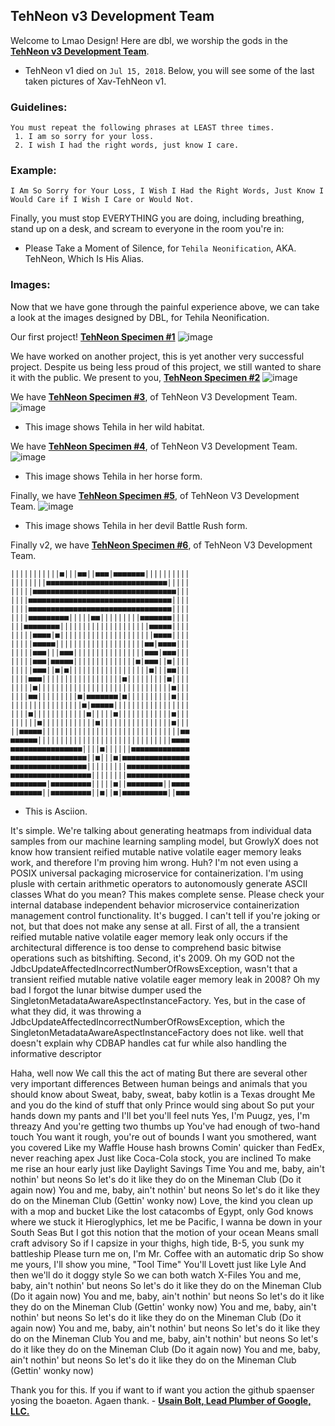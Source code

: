 ## TehNeon v3 Development Team
Welcome to Lmao Design! Here are dbl, we worship the gods in the [**TehNeon v3 Development Team**](https://forums.vape.gg/index.php?members/tehneon.729/). 
- TehNeon v1 died on `Jul 15, 2018`. Below, you will see some of the last taken pictures of Xav-TehNeon v1.

### Guidelines:
```
You must repeat the following phrases at LEAST three times.
 1. I am so sorry for your loss.
 2. I wish I had the right words, just know I care.
```

### Example:
```
I Am So Sorry for Your Loss, I Wish I Had the Right Words, Just Know I Would Care if I Wish I Care or Would Not. 
```

Finally, you must stop EVERYTHING you are doing, including breathing, stand up on a desk, and scream to everyone in the room you're in:
- Please Take a Moment of Silence, for `Tehila Neonification`, AKA. TehNeon, Which Is His Alias.

### Images:
Now that we have gone through the painful experience above, we can take a look at the images designed by DBL, for Tehila Neonification.


Our first project! [**TehNeon Specimen #1**](https://github.com/tehneon)
![image](https://user-images.githubusercontent.com/96917554/149058631-c446f11f-f371-4494-82d3-91092fd517d8.png)

We have worked on another project, this is yet another very successful project. Despite us being less proud of this project, we still wanted to share it with the public. We present to you, [**TehNeon Specimen #2**](https://github.com/tehneon)
![image](https://user-images.githubusercontent.com/96917554/149058891-a459af39-83a0-4e48-aaae-e379ae62a062.png)

We have [**TehNeon Specimen #3**](https://github.com/tehneon), of TehNeon V3 Development Team.
![image](https://user-images.githubusercontent.com/62861393/149156076-abb30844-6788-41b5-8bd1-53909f6c8baa.png)
- This image shows Tehila in her wild habitat.

We have [**TehNeon Specimen #4**](https://github.com/tehneon), of TehNeon V3 Development Team.
![image](https://user-images.githubusercontent.com/62861393/153329326-6d8642cc-4d73-4a75-8e7f-9391a938f9c3.png)
- This image shows Tehila in her horse form.

Finally, we have [**TehNeon Specimen #5**](https://github.com/tehneon), of TehNeon V3 Development Team.
![image](https://user-images.githubusercontent.com/62861393/159395410-f8c5e8a9-1deb-435b-9913-f0d7839a934b.png)
- This image shows Tehila in her devil Battle Rush form.

Finally v2, we have [**TehNeon Specimen #6**](https://github.com/tehneon), of TehNeon V3 Development Team.

```
|||||||||||■|||■■||■■■|■■■■■■■||||||||||
||||||||■■■■■■■■■■■■■■■■■■■■■■■■■■■|||||
|||||■■■■■■■■■■■■■■■■■■■■■■■■■■■■■■■■|||
||||■■■■■■■■■■■■■■■■■■■■■■■■■■■■■■■■||||
||||■■■■■■■■■■■■■■■■■■■■■■■■■■■■■■■■||||
||||■■■■■■■■■|||||■■|||||||||■■■■■■■||||
|||■■■■■■■■||||||||||||||||||||■■■■■||||
|||||■■■■|■|||||||||||||||||||||■■■■||||
|||||■■■■■||||||||||||||||||||■■|■■■■|||
|||||■■■|||■■■||||||||||||||||■■■|■■■|||
|||||■■■|■■■■■||||||||||||||■|■■■||■||||
|||||■■■||■|■||||||||||||||||||■|||■■|||
||||■■■||||||||||||||||||■|||||||||■||||
|||||■||||||||||||||||||||||||||||||■|||
||||■■|||||||||■|■■■■■■■|■||||||||||■|||
||||||||||||||||■|■■■■■|||||||||||||||||
||||■||||||||||||■|||||■||||||||||||■|||
||||||■||||||||||||■||||||||||||||||■|||
||■■■■■|||||||||||||||||||||||||||||||■■
■■■■■■||||||||||||||||||||||||||||||■■■■
■■■■■■■■■■■■■■■■||||■||||||■■■■■■■■■■■■■
■■■■■■■■■■■■■■■■■||■|||■|■■■■■■■■■■■■■■■
■■■■■■■■■■■■■■■■■|||||||||■■■■■■■■■■■■■■
■■■■■■■■■■■■■■■■■■||||||||■■■■■■■■■■■■■■
■■■■■■■■|■■■■■■■■■|||||■||■■■■■■■■||■■■■
■■■■■■■||■■■■■■■■■||■||■|■■■■■■■■■■||■■■
```
- This is Asciion.

It's simple. We're talking about generating heatmaps from individual data samples from our machine learning sampling model, but GrowlyX does not know how transient reified mutable native volatile eager memory leaks work, and therefore I'm proving him wrong.
Huh? I'm not even using a POSIX universal packaging microservice for containerization. I'm using plusle with certain arithmetic operators to autonomously generate ASCII classes 
What do you mean? This makes complete sense. Please check your internal database independent behavior microservice containerization management control functionality. It's bugged.
I can't tell if you're joking or not, but that does not make any sense at all. First of all, the a transient reified mutable native volatile eager memory leak only occurs if the architectural difference is too dense to comprehend basic bitwise operations such as bitshifting. Second, it's 2009.
Oh my GOD not the JdbcUpdateAffectedIncorrectNumberOfRowsException, wasn't that a transient reified mutable native volatile eager memory leak in 2008?
Oh my bad I forgot the lunar bitwise dumper used the SingletonMetadataAwareAspectInstanceFactory.
Yes, but in the case of what they did, it was throwing a JdbcUpdateAffectedIncorrectNumberOfRowsException, which the SingletonMetadataAwareAspectInstanceFactory does not like.
well that doesn't explain why CDBAP handles cat fur while also handling the informative descriptor

Haha, well now
We call this the act of mating
But there are several other very important differences
Between human beings and animals that you should know about
Sweat, baby, sweat, baby kotlin is a Texas drought
Me and you do the kind of stuff that only Prince would sing about
So put your hands down my pants and I'll bet you'll feel nuts
Yes, I'm Puugz, yes, I'm threazy
And you're getting two thumbs up
You've had enough of two-hand touch
You want it rough, you're out of bounds
I want you smothered, want you covered
Like my Waffle House hash browns
Comin' quicker than FedEx, never reaching apex
Just like Coca-Cola stock, you are inclined
To make me rise an hour early just like Daylight Savings Time
You and me, baby, ain't nothin' but neons
So let's do it like they do on the Mineman Club
(Do it again now)
You and me, baby, ain't nothin' but neons
So let's do it like they do on the Mineman Club
(Gettin' wonky now)
Love, the kind you clean up with a mop and bucket
Like the lost catacombs of Egypt, only God knows where we stuck it
Hieroglyphics, let me be Pacific, I wanna be down in your South Seas
But I got this notion that the motion of your ocean
Means small craft advisory
So if I capsize in your thighs, high tide, B-5, you sunk my battleship
Please turn me on, I'm Mr. Coffee with an automatic drip
So show me yours, I'll show you mine, "Tool Time"
You'll Lovett just like Lyle
And then we'll do it doggy style
So we can both watch X-Files
You and me, baby, ain't nothin' but neons
So let's do it like they do on the Mineman Club
(Do it again now)
You and me, baby, ain't nothin' but neons
So let's do it like they do on the Mineman Club
(Gettin' wonky now)
You and me, baby, ain't nothin' but neons
So let's do it like they do on the Mineman Club
(Do it again now)
You and me, baby, ain't nothin' but neons
So let's do it like they do on the Mineman Club
You and me, baby, ain't nothin' but neons
So let's do it like they do on the Mineman Club
(Do it again now)
You and me, baby, ain't nothin' but neons
So let's do it like they do on the Mineman Club
(Gettin' wonky now)

Thank you for this. If you if want to if want you action the github spaenser yosing the boaeton. Agaen thank. - [**Usain Bolt, Lead Plumber of Google, LLC.**](https://horse.com)

